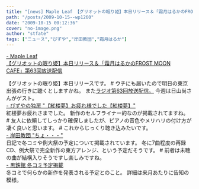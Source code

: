```yaml
---
title: "[news] Maple Leaf 【グリオットの眠り姫】本日リリース＆「霜月はるかのFROST MOON CAFE」第63回放送配信"
path: "/posts/2009-10-15--wp1260"
date: "2009-10-15 00:12:36"
cover: "no-image.png"
author: "stfate"
tags: ["ニュース","ぴずや","岸田教団","霜月はるか"]
---
```


<style type="text/css">
<!--
p {white-space: pre-wrap};
-->
</style>

<a  href="http://shimotsukin.com/" target="_blank">- Maple Leaf 【グリオットの眠り姫】本日リリース＆「霜月はるかのFROST MOON CAFE」第63回放送配信</a>
<div >【グリオットの眠り姫】本日リリースです。
# ウチにも届いたので明日の東京出張の行きに聴くとしますかね。
また<a href="http://www.timerocket.co.jp/fmc/">ラジオ第63回放送配信。</a>
今週は日山尚さんがゲスト。</div>
<a  href="http://www.pizuya.com/archive/eid56.html" target="_blank">- ぴずやの独房 "【紅楼夢】お疲れ様でした【紅楼夢】"</a>
<div >紅楼夢お疲れさまでした。
新作のセルフライナー的なのが掲載されてますね。
# 友人に依頼してしっかり確保しましたが、ピアノの音色やメリハリの付け方が凄く良いと思います。
# これからじっくり聴き込みたいです。</div>
<a  href="http://k-kyoudan.s61.xrea.com/nicky.html" target="_blank">- 岸田教団 "ちょ・・・"</a>
<div >日記で冬コミや例大祭の予定について掲載されています。
冬に7曲程度の再録CD、例大祭で完全新作の東方アレンジ、という予定だそうです。
# 前者は未聴の曲が結構入りそうですし楽しみですね。</div>
<a  href="http://kurogane-u.s341.xrea.com/" target="_blank">- 黒鉄館 冬コミ予定掲載</a>
<div >冬コミで何らかの新作を発表される予定とのこと。
詳細は来月あたりに告知の模様。</div>